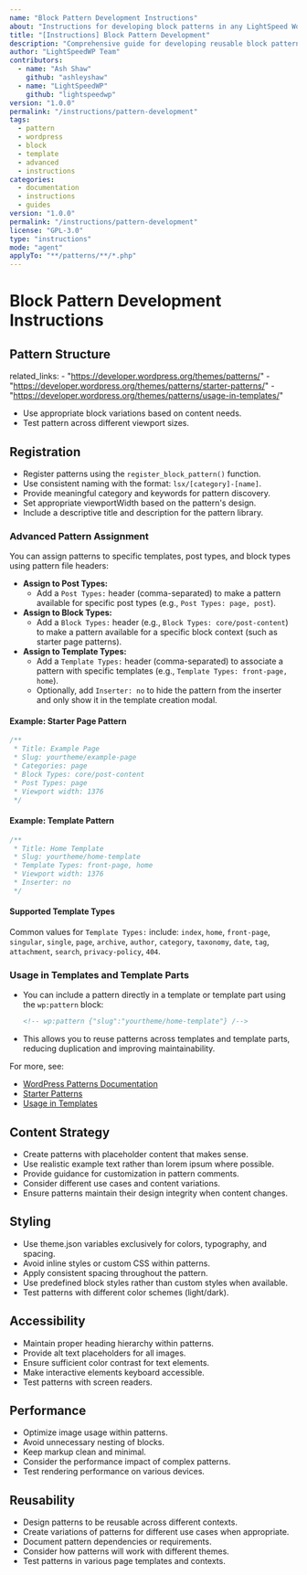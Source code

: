```yaml
---
name: "Block Pattern Development Instructions"
about: "Instructions for developing block patterns in any LightSpeed WordPress project."
title: "[Instructions] Block Pattern Development"
description: "Comprehensive guide for developing reusable block patterns in LightSpeed WordPress projects."
author: "LightSpeedWP Team"
contributors:
  - name: "Ash Shaw"
    github: "ashleyshaw"
  - name: "LightSpeedWP"
    github: "lightspeedwp"
version: "1.0.0"
permalink: "/instructions/pattern-development"
tags:
  - pattern
  - wordpress
  - block
  - template
  - advanced
  - instructions
categories:
  - documentation
  - instructions
  - guides
version: "1.0.0"
permalink: "/instructions/pattern-development"
license: "GPL-3.0"
type: "instructions"
mode: "agent"
applyTo: "**/patterns/**/*.php"
---
```


# Block Pattern Development Instructions

## Pattern Structure
  related_links:
    - "https://developer.wordpress.org/themes/patterns/"
    - "https://developer.wordpress.org/themes/patterns/starter-patterns/"
    - "https://developer.wordpress.org/themes/patterns/usage-in-templates/"
- Use appropriate block variations based on content needs.
- Test pattern across different viewport sizes.


## Registration

- Register patterns using the `register_block_pattern()` function.
- Use consistent naming with the format: `lsx/[category]-[name]`.
- Provide meaningful category and keywords for pattern discovery.
- Set appropriate viewportWidth based on the pattern's design.
- Include a descriptive title and description for the pattern library.

### Advanced Pattern Assignment

You can assign patterns to specific templates, post types, and block types using pattern file headers:

- **Assign to Post Types:**
	- Add a `Post Types:` header (comma-separated) to make a pattern available for specific post types (e.g., `Post Types: page, post`).
- **Assign to Block Types:**
	- Add a `Block Types:` header (e.g., `Block Types: core/post-content`) to make a pattern available for a specific block context (such as starter page patterns).
- **Assign to Template Types:**
	- Add a `Template Types:` header (comma-separated) to associate a pattern with specific templates (e.g., `Template Types: front-page, home`).
	- Optionally, add `Inserter: no` to hide the pattern from the inserter and only show it in the template creation modal.

#### Example: Starter Page Pattern
```php
/**
 * Title: Example Page
 * Slug: yourtheme/example-page
 * Categories: page
 * Block Types: core/post-content
 * Post Types: page
 * Viewport width: 1376
 */
```

#### Example: Template Pattern
```php
/**
 * Title: Home Template
 * Slug: yourtheme/home-template
 * Template Types: front-page, home
 * Viewport width: 1376
 * Inserter: no
 */
```

#### Supported Template Types
Common values for `Template Types:` include: `index`, `home`, `front-page`, `singular`, `single`, `page`, `archive`, `author`, `category`, `taxonomy`, `date`, `tag`, `attachment`, `search`, `privacy-policy`, `404`.

### Usage in Templates and Template Parts

- You can include a pattern directly in a template or template part using the `wp:pattern` block:
	```html
	<!-- wp:pattern {"slug":"yourtheme/home-template"} /-->
	```
- This allows you to reuse patterns across templates and template parts, reducing duplication and improving maintainability.

For more, see:
- [WordPress Patterns Documentation](https://developer.wordpress.org/themes/patterns/)
- [Starter Patterns](https://developer.wordpress.org/themes/patterns/starter-patterns/)
- [Usage in Templates](https://developer.wordpress.org/themes/patterns/usage-in-templates/)

## Content Strategy

- Create patterns with placeholder content that makes sense.
- Use realistic example text rather than lorem ipsum where possible.
- Provide guidance for customization in pattern comments.
- Consider different use cases and content variations.
- Ensure patterns maintain their design integrity when content changes.

## Styling

- Use theme.json variables exclusively for colors, typography, and spacing.
- Avoid inline styles or custom CSS within patterns.
- Apply consistent spacing throughout the pattern.
- Use predefined block styles rather than custom styles when available.
- Test patterns with different color schemes (light/dark).

## Accessibility

- Maintain proper heading hierarchy within patterns.
- Provide alt text placeholders for all images.
- Ensure sufficient color contrast for text elements.
- Make interactive elements keyboard accessible.
- Test patterns with screen readers.

## Performance

- Optimize image usage within patterns.
- Avoid unnecessary nesting of blocks.
- Keep markup clean and minimal.
- Consider the performance impact of complex patterns.
- Test rendering performance on various devices.

## Reusability

- Design patterns to be reusable across different contexts.
- Create variations of patterns for different use cases when appropriate.
- Document pattern dependencies or requirements.
- Consider how patterns will work with different themes.
- Test patterns in various page templates and contexts.
